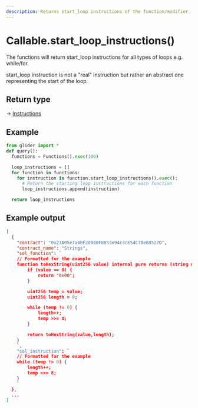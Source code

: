 ```yaml
---
description: Returns start_loop instructions of the function/modifier.
---
```


# Callable.start\_loop\_instructions()

The functions will return start\_loop instructions for all types of loops e.g. while/for.

start\_loop instruction is not a "real" instruction but rather an abstract one representing the start of the loop.

## Return type

→ [Instructions](../instructions/)

## Example

```python
from glider import *
def query():
  functions = Functions().exec(100)

  loop_instructions = []
  for function in functions:
    for instruction in function.start_loop_instructions().exec():
      # Return the starting loop instructions for each function
      loop_instructions.append(instruction)

  return loop_instructions
```

## Example output

```json
[
  {
    "contract": "0x27A05e7a40F2d980F8853e94c3cE54C70e68527D",
    "contract_name": "Strings",
    "sol_function": `
    // Formatted for the example
    function toHexString(uint256 value) internal pure returns (string memory) {
        if (value == 0) {
            return "0x00";
        }

        uint256 temp = value;
        uint256 length = 0;

        while (temp != 0) {
            length++;
            temp >>= 8;
        }

        return toHexString(value,length);
    }
    `,
    "sol_instruction": `
    // Formatted for the example
    while (temp != 0) {
        length++;
        temp >>= 8;
    }
    `
  },
  ...
]
```
